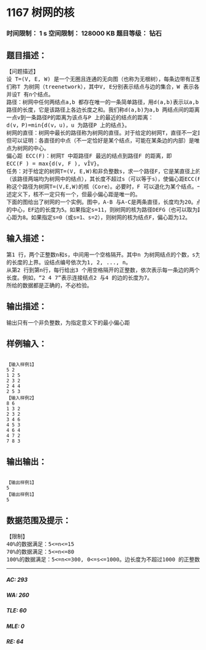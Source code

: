# 1167 树网的核   
### 时间限制： 1 s     空间限制： 128000 KB     题目等级： 钻石  
## 题目描述：  

<pre>
【问题描述】  
设 T=(V, E, W) 是一个无圈且连通的无向图（也称为无根树），每条边带有正整数的权，我  
们称T 为树网（treenetwork），其中V, E分别表示结点与边的集合，W 表示各边长度的集合，  
并设T 有n个结点。  
路径：树网中任何两结点a,b 都存在唯一的一条简单路径，用d(a,b)表示以a,b 为端点的  
路径的长度，它是该路径上各边长度之和。我们称d(a,b)为a,b 两结点间的距离。  
一点v到一条路径P的距离为该点与P 上的最近的结点的距离：  
d(v，P)=min{d(v，u)，u 为路径P 上的结点}。  
树网的直径：树网中最长的路径称为树网的直径。对于给定的树网T，直径不一定是唯一的，  
但可以证明：各直径的中点（不一定恰好是某个结点，可能在某条边的内部）是唯一的，我们称该  
点为树网的中心。  
偏心距 ECC(F)：树网T 中距路径F 最远的结点到路径F 的距离，即  
ECC(F ) = max{d(v, F ), vÎV}。  
任务：对于给定的树网T=(V, E,W)和非负整数s，求一个路径F，它是某直径上的一段路径  
（该路径两端均为树网中的结点），其长度不超过s（可以等于s），使偏心距ECC(F)最小。我们  
称这个路径为树网T=(V,E,W)的核（Core）。必要时，F 可以退化为某个结点。一般来说，在上  
述定义下，核不一定只有一个，但最小偏心距是唯一的。  
下面的图给出了树网的一个实例。图中，A-B 与A-C是两条直径，长度均为20。点W是树网  
的中心，EF边的长度为5。如果指定s=11，则树网的核为路径DEFG（也可以取为路径DEF），偏  
心距为8。如果指定s=0（或s=1、s=2），则树网的核为结点F，偏心距为12。
</pre>
  
  
## 输入描述：  

<pre>
第1 行，两个正整数n和s，中间用一个空格隔开。其中n 为树网结点的个数，s为树网的核  
的长度的上界。设结点编号依次为1, 2, ..., n。  
从第2 行到第n行，每行给出3 个用空格隔开的正整数，依次表示每一条边的两个端点编号和  
长度。例如，“2 4 7”表示连接结点2 与4 的边的长度为7。
所给的数据都是正确的，不必检验。
</pre>
  
  
## 输出描述：  

<pre>
输出只有一个非负整数，为指定意义下的最小偏心距
</pre>
  
  
## 样例输入：  

<pre><code>
【输入样例1】  
5 2  
1 2 5  
2 3 2  
2 4 4  
2 5 3
【输入样例2】  
8 6  
1 3 2  
2 3 2  
3 4 6  
4 5 3  
4 6 4  
4 7 2  
7 8 3
</code></pre>
  
  
## 输出输出：  

<pre><code>
【输出样例1】
5
【输出样例1】
5
</code></pre>
  
  
## 数据范围及提示：  

<pre>
【限制】  
40%的数据满足：5<=n<=15  
70%的数据满足：5<=n<=80  
100%的数据满足：5<=n<=300, 0<=s<=1000。边长度为不超过1000 的正整数
</pre>
  
  
***  

##### AC: 293  
##### WA: 260  
##### TLE: 60  
##### MLE: 0  
##### RE: 64  
